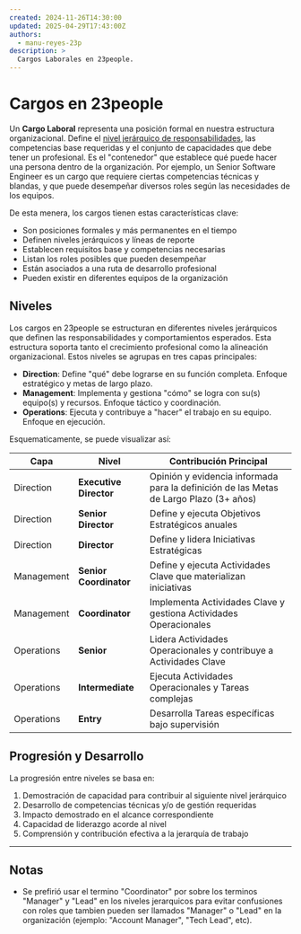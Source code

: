 ```yaml
---
created: 2024-11-26T14:30:00
updated: 2025-04-29T17:43:00Z
authors:
  - manu-reyes-23p
description: >
  Cargos Laborales en 23people.
---
```


# Cargos en 23people

Un **Cargo Laboral** representa una posición formal en nuestra estructura organizacional. Define el [nivel jerárquico de responsabilidades](./responsibility-levels.md), las competencias base requeridas y el conjunto de capacidades que debe tener un profesional. Es el "contenedor" que establece qué puede hacer una persona dentro de la organización. Por ejemplo, un Senior Software Engineer es un cargo que requiere ciertas competencias técnicas y blandas, y que puede desempeñar diversos roles según las necesidades de los equipos.

De esta menera, los cargos tienen estas características clave:

- Son posiciones formales y más permanentes en el tiempo
- Definen niveles jerárquicos y líneas de reporte
- Establecen requisitos base y competencias necesarias
- Listan los roles posibles que pueden desempeñar
- Están asociados a una ruta de desarrollo profesional
- Pueden existir en diferentes equipos de la organización

## Niveles

Los cargos en 23people se estructuran en diferentes niveles jerárquicos que definen las responsabilidades y comportamientos esperados. Esta estructura soporta tanto el crecimiento profesional como la alineación organizacional. Estos niveles se agrupas en tres capas principales:

- **Direction**: Define "qué" debe lograrse en su función completa. Enfoque estratégico y metas de largo plazo.
- **Management**: Implementa y gestiona "cómo" se logra con su(s) equipo(s) y recursos. Enfoque táctico y coordinación.
- **Operations**: Ejecuta y contribuye a "hacer" el trabajo en su equipo. Enfoque en ejecución.

Esquematicamente, se puede visualizar así:

| Capa       | Nivel                  | Contribución Principal                                                                 |
|------------|------------------------|----------------------------------------------------------------------------------------|
| Direction  | **Executive Director** | Opinión y evidencia informada para la definición de las Metas de Largo Plazo (3+ años) |
| Direction  | **Senior Director**    | Define y ejecuta Objetivos Estratégicos anuales                                        |
| Direction  | **Director**           | Define y lidera Iniciativas Estratégicas                                               |
| Management | **Senior Coordinator** | Define y ejecuta Actividades Clave que materializan iniciativas                        |
| Management | **Coordinator**        | Implementa Actividades Clave y gestiona Actividades Operacionales                      |
| Operations | **Senior**             | Lidera Actividades Operacionales y contribuye a Actividades Clave                      |
| Operations | **Intermediate**       | Ejecuta Actividades Operacionales y Tareas complejas                                   |
| Operations | **Entry**              | Desarrolla Tareas específicas bajo supervisión                                         |

## Progresión y Desarrollo

La progresión entre niveles se basa en:

1. Demostración de capacidad para contribuir al siguiente nivel jerárquico
2. Desarrollo de competencias técnicas y/o de gestión requeridas
3. Impacto demostrado en el alcance correspondiente
4. Capacidad de liderazgo acorde al nivel
5. Comprensión y contribución efectiva a la jerarquía de trabajo

---

## Notas

- Se prefirió usar el termino "Coordinator" por sobre los terminos "Manager" y "Lead" en los niveles jerarquicos para evitar confusiones con roles que tambien pueden ser llamados "Manager" o "Lead" en la organización (ejemplo: "Account Manager", "Tech Lead", etc).

